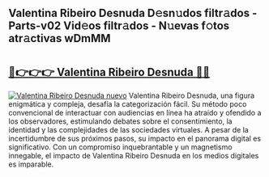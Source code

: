 ## Valentina Ribeiro Desnuda D𝚎sn𝚞dos filtr𝚊dos - Parts-v02 Vid𝚎os filtr𝚊dos - N𝚞evas f𝚘tos atr𝚊ctivas wDmMM

# <h2><a href="http://mb9wrjw.tromn.icu/?c=Valentina+Ribeiro+Desnuda">🔗👉👉👉 Valentina Ribeiro Desnuda 🔗🔗</a></h2>

[![Valentina Ribeiro Desnuda nuevo](https://i.imgur.com/pEAQMta.gif)](http://mb9wrjw.tromn.icu/?c=Valentina+Ribeiro+Desnuda)
Valentina Ribeiro Desnuda, una figura enigmática y compleja, desafía la categorización fácil. Su método poco convencional de interactuar con audiencias en línea ha atraído y ofendido a los observadores, estimulando debates sobre el consentimiento, la identidad y las complejidades de las sociedades virtuales. A pesar de la incertidumbre de sus próximos pasos, su impacto en el panorama digital es significativo. Con un compromiso inquebrantable y un magnetismo innegable, el impacto de Valentina Ribeiro Desnuda en los medios digitales es imparable.
